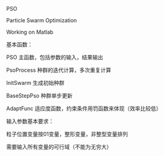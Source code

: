PSO

Particle Swarm Optimization

Working on Matlab

基本函数：

PSO          主函数，包括参数的输入，结果输出

PsoProcess   种群的迭代计算，多次重复计算

InitSwarm    生成初始种群

BaseStepPso  种群单步更新

AdaptFunc    适应度函数，约束条件用罚函数来体现（效率比较低）


输入参数基本要求：

粒子位置变量按01变量，整形变量，非整型变量排列

需要输入所有变量的可行域（不能为无穷大）
  
